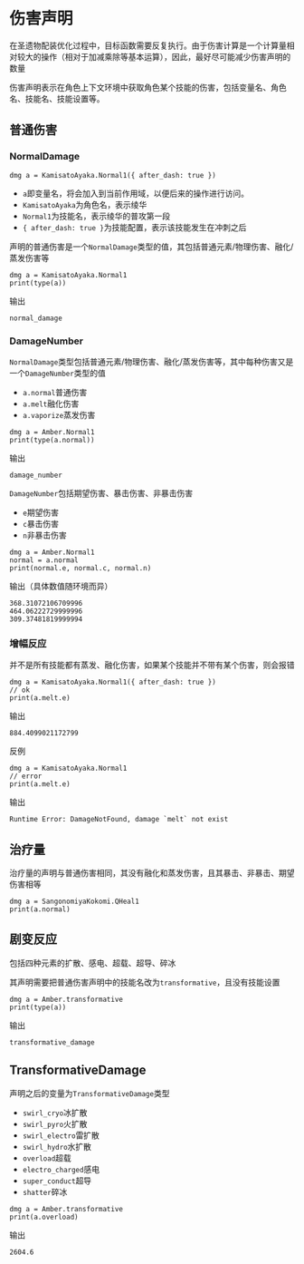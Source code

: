 # 伤害声明
在圣遗物配装优化过程中，目标函数需要反复执行。由于伤害计算是一个计算量相对较大的操作（相对于加减乘除等基本运算），因此，最好尽可能减少伤害声明的数量

伤害声明表示在角色上下文环境中获取角色某个技能的伤害，包括变量名、角色名、技能名、技能设置等。

## 普通伤害
### NormalDamage
```
dmg a = KamisatoAyaka.Normal1({ after_dash: true })
```
- `a`即变量名，将会加入到当前作用域，以便后来的操作进行访问。
- `KamisatoAyaka`为角色名，表示绫华
- `Normal1`为技能名，表示绫华的普攻第一段
- `{ after_dash: true }`为技能配置，表示该技能发生在冲刺之后

声明的普通伤害是一个`NormalDamage`类型的值，其包括普通元素/物理伤害、融化/蒸发伤害等
```
dmg a = KamisatoAyaka.Normal1
print(type(a))
```
输出
```
normal_damage
```

### DamageNumber
`NormalDamage`类型包括普通元素/物理伤害、融化/蒸发伤害等，其中每种伤害又是一个`DamageNumber`类型的值

- `a.normal`普通伤害
- `a.melt`融化伤害
- `a.vaporize`蒸发伤害
```
dmg a = Amber.Normal1
print(type(a.normal))
```
输出
```
damage_number
```

`DamageNumber`包括期望伤害、暴击伤害、非暴击伤害
- `e`期望伤害
- `c`暴击伤害
- `n`非暴击伤害
```
dmg a = Amber.Normal1
normal = a.normal
print(normal.e, normal.c, normal.n)
```
输出（具体数值随环境而异）
```
368.31072106709996
464.06222729999996
309.37481819999994
```

### 增幅反应
并不是所有技能都有蒸发、融化伤害，如果某个技能并不带有某个伤害，则会报错
```
dmg a = KamisatoAyaka.Normal1({ after_dash: true })
// ok
print(a.melt.e)
```
输出
```
884.4099021172799
```

反例
```
dmg a = KamisatoAyaka.Normal1
// error
print(a.melt.e)
```
输出
```
Runtime Error: DamageNotFound, damage `melt` not exist
```

## 治疗量
治疗量的声明与普通伤害相同，其没有融化和蒸发伤害，且其暴击、非暴击、期望伤害相等
```
dmg a = SangonomiyaKokomi.QHeal1
print(a.normal)
```

## 剧变反应
包括四种元素的扩散、感电、超载、超导、碎冰

其声明需要把普通伤害声明中的技能名改为`transformative`，且没有技能设置
```
dmg a = Amber.transformative
print(type(a))
```
输出
```
transformative_damage
```

## TransformativeDamage
声明之后的变量为`TransformativeDamage`类型

- `swirl_cryo`冰扩散
- `swirl_pyro`火扩散
- `swirl_electro`雷扩散
- `swirl_hydro`水扩散
- `overload`超载
- `electro_charged`感电
- `super_conduct`超导
- `shatter`碎冰

```
dmg a = Amber.transformative
print(a.overload)
```
输出
```
2604.6
```